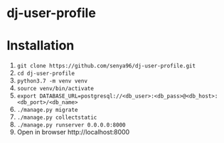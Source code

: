 # dj-user-profile
# Installation
1. `git clone https://github.com/senya96/dj-user-profile.git`
2. `cd dj-user-profile`
3. `python3.7 -m venv venv`
4. `source venv/bin/activate`
5. `export DATABASE_URL=postgresql://<db_user>:<db_pass>@<db_host>:<db_port>/<db_name>`
6. `./manage.py migrate`
7. `./manage.py collectstatic`
8. `./manage.py runserver 0.0.0.0:8000`
9. Open in browser http://localhost:8000
